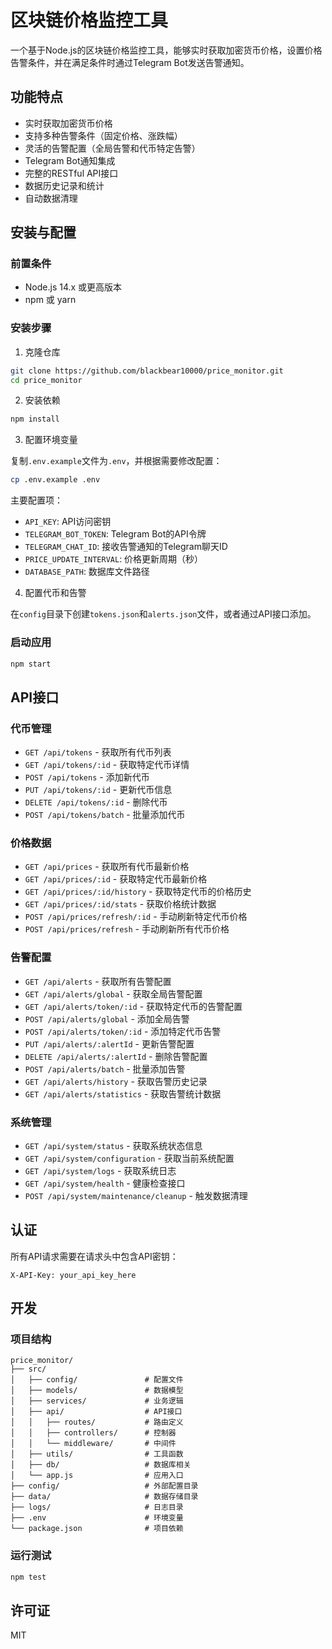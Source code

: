  # 区块链价格监控工具

一个基于Node.js的区块链价格监控工具，能够实时获取加密货币价格，设置价格告警条件，并在满足条件时通过Telegram Bot发送告警通知。

## 功能特点

- 实时获取加密货币价格
- 支持多种告警条件（固定价格、涨跌幅）
- 灵活的告警配置（全局告警和代币特定告警）
- Telegram Bot通知集成
- 完整的RESTful API接口
- 数据历史记录和统计
- 自动数据清理

## 安装与配置

### 前置条件

- Node.js 14.x 或更高版本
- npm 或 yarn

### 安装步骤

1. 克隆仓库

```bash
git clone https://github.com/blackbear10000/price_monitor.git
cd price_monitor
```

2. 安装依赖

```bash
npm install
```

3. 配置环境变量

复制`.env.example`文件为`.env`，并根据需要修改配置：

```bash
cp .env.example .env
```

主要配置项：

- `API_KEY`: API访问密钥
- `TELEGRAM_BOT_TOKEN`: Telegram Bot的API令牌
- `TELEGRAM_CHAT_ID`: 接收告警通知的Telegram聊天ID
- `PRICE_UPDATE_INTERVAL`: 价格更新周期（秒）
- `DATABASE_PATH`: 数据库文件路径

4. 配置代币和告警

在`config`目录下创建`tokens.json`和`alerts.json`文件，或者通过API接口添加。

### 启动应用

```bash
npm start
```

## API接口

### 代币管理

- `GET /api/tokens` - 获取所有代币列表
- `GET /api/tokens/:id` - 获取特定代币详情
- `POST /api/tokens` - 添加新代币
- `PUT /api/tokens/:id` - 更新代币信息
- `DELETE /api/tokens/:id` - 删除代币
- `POST /api/tokens/batch` - 批量添加代币

### 价格数据

- `GET /api/prices` - 获取所有代币最新价格
- `GET /api/prices/:id` - 获取特定代币最新价格
- `GET /api/prices/:id/history` - 获取特定代币的价格历史
- `GET /api/prices/:id/stats` - 获取价格统计数据
- `POST /api/prices/refresh/:id` - 手动刷新特定代币价格
- `POST /api/prices/refresh` - 手动刷新所有代币价格

### 告警配置

- `GET /api/alerts` - 获取所有告警配置
- `GET /api/alerts/global` - 获取全局告警配置
- `GET /api/alerts/token/:id` - 获取特定代币的告警配置
- `POST /api/alerts/global` - 添加全局告警
- `POST /api/alerts/token/:id` - 添加特定代币告警
- `PUT /api/alerts/:alertId` - 更新告警配置
- `DELETE /api/alerts/:alertId` - 删除告警配置
- `POST /api/alerts/batch` - 批量添加告警
- `GET /api/alerts/history` - 获取告警历史记录
- `GET /api/alerts/statistics` - 获取告警统计数据

### 系统管理

- `GET /api/system/status` - 获取系统状态信息
- `GET /api/system/configuration` - 获取当前系统配置
- `GET /api/system/logs` - 获取系统日志
- `GET /api/system/health` - 健康检查接口
- `POST /api/system/maintenance/cleanup` - 触发数据清理

## 认证

所有API请求需要在请求头中包含API密钥：

```
X-API-Key: your_api_key_here
```

## 开发

### 项目结构

```
price_monitor/
├── src/
│   ├── config/               # 配置文件
│   ├── models/               # 数据模型
│   ├── services/             # 业务逻辑
│   ├── api/                  # API接口
│   │   ├── routes/           # 路由定义
│   │   ├── controllers/      # 控制器
│   │   └── middleware/       # 中间件
│   ├── utils/                # 工具函数
│   ├── db/                   # 数据库相关
│   └── app.js                # 应用入口
├── config/                   # 外部配置目录
├── data/                     # 数据存储目录
├── logs/                     # 日志目录
├── .env                      # 环境变量
└── package.json              # 项目依赖
```

### 运行测试

```bash
npm test
```

## 许可证

MIT
